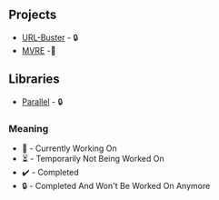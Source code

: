 ## Projects

- [URL-Buster](https://github.com/PedroSilva8/UrlBuster) - 🔒
- [MVRE](https://github.com/MVREngine/MVRE) -🌱

## Libraries
- [Parallel](https://github.com/PedroSilva8/parallel) - 🔒

### Meaning

- 🌱 - Currently Working On
- ⏳ - Temporarily Not Being Worked On
- ✔️ - Completed
- 🔒 - Completed And Won't Be Worked On Anymore
